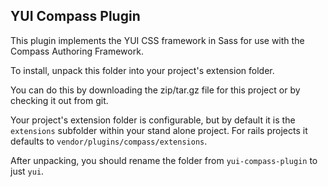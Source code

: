 YUI Compass Plugin
------------------

This plugin implements the YUI CSS framework in Sass for use with the Compass Authoring Framework.

To install, unpack this folder into your project's extension folder.

You can do this by downloading the zip/tar.gz file for this project or by checking it out from git.

Your project's extension folder is configurable, but by default it is the `extensions` subfolder within your stand alone project. For rails projects it defaults to `vendor/plugins/compass/extensions`.

After unpacking, you should rename the folder from `yui-compass-plugin` to just `yui`.
